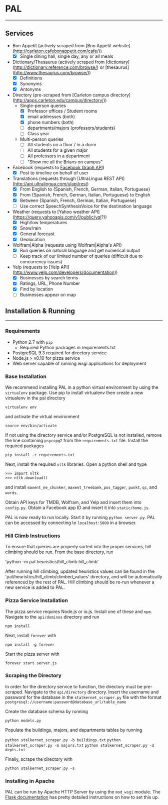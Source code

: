 # PAL
---------

## Services
- Bon Appetit (actively scraped from [Bon Appetit website]
    (http://carleton.cafebonappetit.com/cafe/))
    - [x] Single dining hall, single day, any or all meals

- Dictionary/Thesaurus (actively scraped from [dictionary]
        (http://dictionary.reference.com/browse/) or [thesaurus]
        (http://www.thesaurus.com/browse/))
    - [x] Definitions
    - [x] Synonyms
    - [x] Antonyms

- Directory (pre-scraped from [Carleton campus directory]
        (http://apps.carleton.edu/campus/directory/))
    - Single-person queries
        - [x] Professor offices / Student rooms
        - [x] email addresses (both)
        - [x] phone numbers (both)
        - [ ] departments/majors (professors/students)
        - [ ] Class year
    - Multi-person queries
        - [ ] All students on a floor / in a dorm
        - [ ] All students for a given major
        - [ ] All professors in a department
        - [ ] "Show me all the Brians on campus"

- Facebook (requests to [Facebook Graph API](https://developers.facebook.com/docs/graph-api))
    - [x] Post to timeline on behalf of user

- Translations (requests through [UltraLingua REST API]
    (http://api.ultralingua.com/ulapi/rest)
    - [x] From English to {Spanish, French, German, Italian, Portuguese}
    - [x] From {Spanish, French, German, Italian, Portuguese} to English
    - [x] Between {Spanish, French, German, Italian, Portuguese}
    - [ ] Use correct SpeechSynthesisVoice for the destination language

- Weather (requests to [Yahoo weather API]
        (https://query.yahooapis.com/v1/public/yql?))
    - [x] High/low temperatures
    - [x] Snow/rain
    - [x] General forecast
    - [x] Geolocation

- Wolfram|Alpha (requests using Wolfram|Alpha's API)
    - [x] Run queries on natural language and get numerical output
    - [ ] Keep track of our limited number of queries (difficult due to concurrency issues)

- Yelp (requests to [Yelp API]
    (http://www.yelp.com/developers/documentation))
    - [x] Businesses by search terms
    - [x] Ratings, URL, Phone Number
    - [x] Find by location
    - [ ] Businesses appear on map
    
## Installation & Running
--------------------------------
### Requirements
- Python 2.7 with `pip`
	- Required Python packages in requirements.txt
- PostgreSQL 9.3 required for directory service
- Node.js > v0.10 for pizza service
- Web server capable of running wsgi applications for deployment

### Base Installation
We recommend installing PAL in a python virtual environment by using the `virtualenv` package. Use pip to install virtualenv then create a new virtualenv in the pal directory 

`virtualenv env`

and activate the virtual environment

`source env/bin/activate`

If not using the directory service and/or PostgreSQL is not installed, remove the line containing `psycopg2` from the `requirements.txt` file. Install the required packages 

`pip install -r requirements.txt`

Next, install the required `nltk` libraries. Open a python shell and type

~~~
>>> import nltk
>>> nltk.download()
~~~

and install `maxent_ne_chunker`, `maxent_treebank_pos_tagger`, `punkt`, `qc`, and `words`.

Obtain API keys for TMDB, Wolfram, and Yelp and insert them into `config.py`. Obtain a Facebook app ID and insert it into `static/home.js`. 

PAL is now ready to run locally. Start it by running `python server.py`. PAL can be accessed by connecting to `localhost:5000` in a browser. 

### Hill Climb Instructions
To ensure that queries are properly sorted into the proper services, hill climbing should be run. From the base directory, run

'python -m pal.heuristics/hill_climb.hill_climb'

After running hill climbing, updated heuristics values can be found in the 'pal/heuristics/hill_climb/climbed_values' directory, and will be automatically referenced by the rest of PAL. Hill climbing should be re-run whenever a new service is added to PAL.

### Pizza Service Installation
The pizza service requires Node.js or io.js. Install one of these and `npm`. Navigate to the `api/dominos` directory and run 

`npm install`

Next, install `forever` with

`npm install -g forever`

Start the pizza server with 

`forever start server.js`

### Scraping the Directory
In order for the directory service to function, the directory must be pre-scraped. Navigate to the `api/directory` directory. Insert the username and password for the database in the `stalkernet_scraper.py` file with the format `postgresql://username:password@database_url/table_name`

Create the database schema by running

`python models.py`

Populate the buildings, majors, and departments tables by running

`python stalkernet_scraper.py -b buildings.txt`
`python stalkernet_scraper.py -m majors.txt`
`python stalkernet_scraper.py -d depts.txt`

Finally, scrape the directory with

`python stalkernet_scraper.py -s`

### Installing in Apache
PAL can be run by Apache HTTP Server by using the `mod_wsgi` module. The [Flask documentation](http://flask.pocoo.org/docs/0.10/deploying/mod_wsgi/) has pretty detailed instructions on how to set this up.
